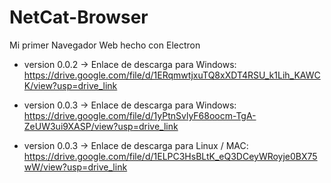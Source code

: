 # NetCat-Browser
Mi primer Navegador Web hecho con Electron

- version 0.0.2 -> Enlace de descarga para Windows: https://drive.google.com/file/d/1ERqmwtjxuTQ8xXDT4RSU_k1Lih_KAWCK/view?usp=drive_link

- version 0.0.3 -> Enlace de descarga para Windows: https://drive.google.com/file/d/1yPtnSvlyF68oocm-TgA-ZeUW3ui9XASP/view?usp=drive_link

- version 0.0.3 -> Enlace de descarga para Linux / MAC: https://drive.google.com/file/d/1ELPC3HsBLtK_eQ3DCeyWRoyje0BX75wW/view?usp=drive_link
